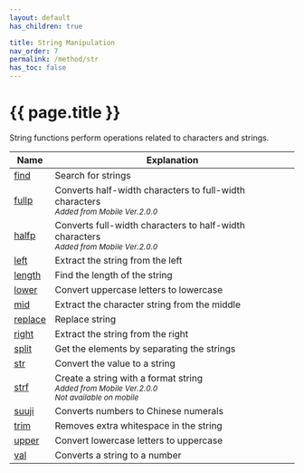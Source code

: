 ```yaml
---
layout: default
has_children: true

title: String Manipulation
nav_order: 7
permalink: /method/str
has_toc: false
---
```


# {{ page.title }}

String functions perform operations related to characters and strings.


| Name        	| Explanation                                                           	|
|-------------	|-----------------------------------------------------------------------	|
| [find](/method/str/find)        	| Search for strings                                                    	|
| [fullp](/method/str/fullp)        	| Converts half-width characters to full-width characters<br> *<small>Added from Mobile Ver.2.0.0</small>*   	|
| [halfp](/method/str/halfp)        	| Converts full-width characters to half-width characters<br>  *<small>Added from Mobile Ver.2.0.0</small>*   	|
| [left](/method/str/left)         	| Extract the string from the left                                      	|
| [length](/method/str/length)       	| Find the length of the string                                         	|
| [lower](/method/str/lower)        	| Convert uppercase letters to lowercase                                	|
| [mid](/method/str/mid)          	| Extract the character string from the middle                          	|
| [replace](/method/str/replace)      	| Replace string                                                        	|
| [right](/method/str/right)        	| Extract the string from the right                                     	|
| [split](/method/str/split)        	| Get the elements by separating the strings                            	|
| [str](/method/str/str)          	| Convert the value to a string                                         	|
| [strf](/method/str/strf)         	| Create a string with a format string<br>  *<small>Added from Mobile Ver.2.0.0 <br> Not available on mobile</small>*  	|
| [suuji](/method/str/suuji)        	| Converts numbers to Chinese numerals                                  	|
| [trim](/method/str/trim)         	| Removes extra whitespace in the string                                	|
| [upper](/method/str/upper)   	| Convert lowercase letters to uppercase                                	|
| [val](/method/str/val)          	| Converts a string to a number                                         	|


